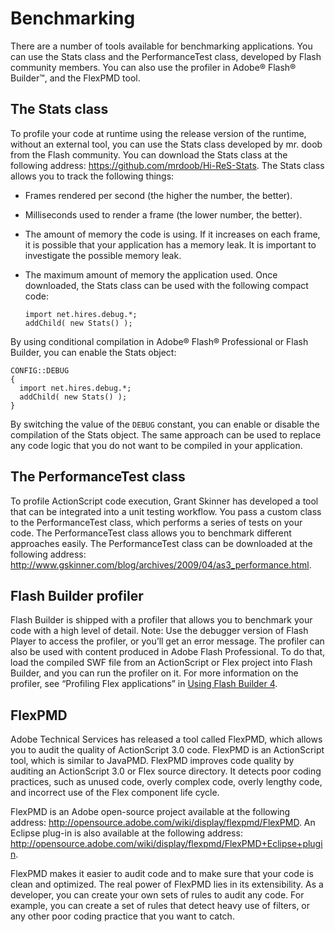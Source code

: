 # Benchmarking

There are a number of tools available for benchmarking applications. You can use
the Stats class and the PerformanceTest class, developed by Flash community
members. You can also use the profiler in Adobe® Flash® Builder™, and the
FlexPMD tool.

## The Stats class

To profile your code at runtime using the release version of the runtime,
without an external tool, you can use the Stats class developed by mr. doob from
the Flash community. You can download the Stats class at the following address:
<https://github.com/mrdoob/Hi-ReS-Stats>. The Stats class allows you to track
the following things:

- Frames rendered per second (the higher the number, the better).

- Milliseconds used to render a frame (the lower number, the better).

- The amount of memory the code is using. If it increases on each frame, it is
  possible that your application has a memory leak. It is important to
  investigate the possible memory leak.

- The maximum amount of memory the application used. Once downloaded, the Stats
  class can be used with the following compact code:

      import net.hires.debug.*;
      addChild( new Stats() );

By using conditional compilation in Adobe® Flash® Professional or Flash Builder,
you can enable the Stats object:

    CONFIG::DEBUG
    {
      import net.hires.debug.*;
      addChild( new Stats() );
    }

By switching the value of the `DEBUG` constant, you can enable or disable the
compilation of the Stats object. The same approach can be used to replace any
code logic that you do not want to be compiled in your application.

## The PerformanceTest class

To profile ActionScript code execution, Grant Skinner has developed a tool that
can be integrated into a unit testing workflow. You pass a custom class to the
PerformanceTest class, which performs a series of tests on your code. The
PerformanceTest class allows you to benchmark different approaches easily. The
PerformanceTest class can be downloaded at the following address:
<http://www.gskinner.com/blog/archives/2009/04/as3_performance.html>.

## Flash Builder profiler

Flash Builder is shipped with a profiler that allows you to benchmark your code
with a high level of detail. Note: Use the debugger version of Flash Player to
access the profiler, or you’ll get an error message. The profiler can also be
used with content produced in Adobe Flash Professional. To do that, load the
compiled SWF file from an ActionScript or Flex project into Flash Builder, and
you can run the profiler on it. For more information on the profiler, see
“Profiling Flex applications” in
[Using Flash Builder 4](http://www.adobe.com/go/learn_flex4_usingflashbuilder_en).

## FlexPMD

Adobe Technical Services has released a tool called FlexPMD, which allows you to
audit the quality of ActionScript 3.0 code. FlexPMD is an ActionScript tool,
which is similar to JavaPMD. FlexPMD improves code quality by auditing an
ActionScript 3.0 or Flex source directory. It detects poor coding practices,
such as unused code, overly complex code, overly lengthy code, and incorrect use
of the Flex component life cycle.

FlexPMD is an Adobe open-source project available at the following address:
<http://opensource.adobe.com/wiki/display/flexpmd/FlexPMD>. An Eclipse plug-in
is also available at the following address:
<http://opensource.adobe.com/wiki/display/flexpmd/FlexPMD+Eclipse+plugin>.

FlexPMD makes it easier to audit code and to make sure that your code is clean
and optimized. The real power of FlexPMD lies in its extensibility. As a
developer, you can create your own sets of rules to audit any code. For example,
you can create a set of rules that detect heavy use of filters, or any other
poor coding practice that you want to catch.
